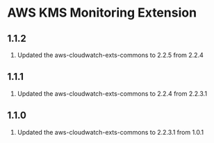 # AWS KMS Monitoring Extension
## 1.1.2
1. Updated the aws-cloudwatch-exts-commons to 2.2.5 from 2.2.4

## 1.1.1
1. Updated the aws-cloudwatch-exts-commons to 2.2.4 from 2.2.3.1

## 1.1.0
1. Updated the aws-cloudwatch-exts-commons to 2.2.3.1 from 1.0.1